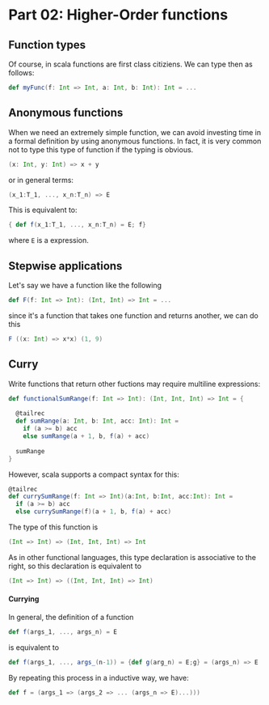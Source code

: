 # Part 02: Higher-Order functions

## Function types

Of course, in scala functions are first class citiziens. We can type then as follows:

``` scala
def myFunc(f: Int => Int, a: Int, b: Int): Int = ...
```

## Anonymous functions

When we need an extremely simple function, we can avoid investing time in a formal definition by using anonymous functions. In fact, it is very common not to type this type of function if the typing is obvious.

```scala
(x: Int, y: Int) => x + y
```
or in general terms:

```scala
(x_1:T_1, ..., x_n:T_n) => E
```
This is equivalent to:

```scala
{ def f(x_1:T_1, ..., x_n:T_n) = E; f}
```
 where `E` is a expression.

## Stepwise applications

Let's say we have a function like the following

```scala
def F(f: Int => Int): (Int, Int) => Int = ...
```
since it's a function that takes one function and returns another, we can do this

```scala
F ((x: Int) => x*x) (1, 9)
```

## Curry

Write functions that return other fuctions may require multiline expressions:

```scala
def functionalSumRange(f: Int => Int): (Int, Int, Int) => Int = {
    
  @tailrec
  def sumRange(a: Int, b: Int, acc: Int): Int =
    if (a >= b) acc
    else sumRange(a + 1, b, f(a) + acc)
    
  sumRange
}
```

However, scala supports a compact syntax for this:

```scala
@tailrec
def currySumRange(f: Int => Int)(a:Int, b:Int, acc:Int): Int =
  if (a >= b) acc
  else currySumRange(f)(a + 1, b, f(a) + acc)
```

The type of this function is

```scala
(Int => Int) => (Int, Int, Int) => Int
```

As in other functional languages, this type declaration is associative to the right, so this declaration is equivalent to

```scala
(Int => Int) => ((Int, Int, Int) => Int)
```

#### Currying

In general, the definition of a function

```scala
def f(args_1, ..., args_n) = E
```

is equivalent to

```scala
def f(args_1, ..., args_(n-1)) = {def g(arg_n) = E;g} = (args_n) => E
```

By repeating this process in a inductive way, we have:

```scala
def f = (args_1 => (args_2 => ... (args_n => E)...)))
```